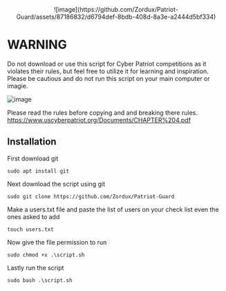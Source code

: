 <div align="center">
![image](https://github.com/Zordux/Patriot-Guard/assets/87186832/d6794def-8bdb-408d-8a3e-a2444d5bf334)
</div>

# WARNING

Do not download or use this script for Cyber Patriot competitions as it violates their rules, but feel free to utilize it for learning and inspiration.
Please be cautious and do not run this script on your main computer or imagie.

![image](https://github.com/Zordux/cyber2/assets/87186832/76b337f9-3cc4-4f81-9de2-18c33215f1d0)

Please read the rules before copying and and breaking there rules. https://www.uscyberpatriot.org/Documents/CHAPTER%204.pdf

## Installation
First download git
```
sudo apt install git
```
Next download the script using git
```
sudo git clone https://github.com/Zordux/Patriot-Guard
```
Make a users.txt file and paste the list of users on your check list even the ones asked to add
```
touch users.txt
```
Now give the file permission to run
```
sudo chmod +x .\script.sh
```
Lastly run the script
```
sudo bash .\script.sh
```


